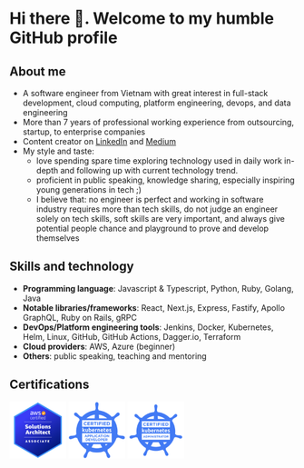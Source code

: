 # Hi there 👋. Welcome to my humble GitHub profile

## About me

- A software engineer from Vietnam with great interest in full-stack development, cloud computing, platform engineering, devops, and data engineering
- More than 7 years of professional working experience from outsourcing, startup, to enterprise companies
- Content creator on [LinkedIn](https://www.linkedin.com/in/dienbui/) and [Medium](http://medium.com/dienbui)
- My style and taste:
  - love spending spare time exploring technology used in daily work in-depth and following up with current technology trend.
  - proficient in public speaking, knowledge sharing, especially inspiring young generations in tech ;)
  - I believe that: no engineer is perfect and working in software industry requires more than tech skills, do not judge an engineer solely on tech skills, soft skills are very important, and always give potential people chance and playground to prove and develop themselves
 
## Skills and technology

- **Programming language**: Javascript & Typescript, Python, Ruby, Golang, Java
- **Notable libraries/frameworks**: React, Next.js, Express, Fastify, Apollo GraphQL, Ruby on Rails, gRPC
- **DevOps/Platform engineering tools**: Jenkins, Docker, Kubernetes, Helm, Linux, GitHub, GitHub Actions, Dagger.io, Terraform
- **Cloud providers**: AWS, Azure (beginner)
- **Others**: public speaking, teaching and mentoring

## Certifications

<img src="./aws-certified-solutions-architect-associate.png" alt="drawing" width="100" height="100" /> <img src="./ckad-certified-kubernetes-application-developer.png" alt="drawing" width="100" height="100" /> <img src="./cka-certified-kubernetes-administrator.png" alt="drawing" width="100" height="100" />
